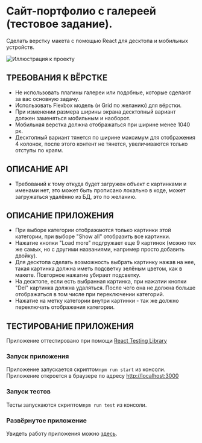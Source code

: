 # Сайт-портфолио с галереей (тестовое задание).

Сделать верстку макета с помощью React для десктопа и мобильных устройств.

![Иллюстрация к проекту](https://github.com/teplospbru/test-task-11/blob/main/agency-portfolio-3.png)


## ТРЕБОВАНИЯ К ВЁРСТКЕ

+ Не использовать плагины галереи или подобные, которые сделают за вас основную задачу.
+ Использовать Flexbox модель (и Grid по желанию) для вёрстки.
+ При изменении размера ширины экрана десктопный вариант должен заменяться мобильным и наоборот.
+ Мобильная верстка должна отображаться при ширине менее 1040 px.
+ Десктопный вариант тянется по ширине максимум для отображения 4 колонок, после этого контент не тянется, увеличиваются только отступы по краям.


## ОПИСАНИЕ API

+ Требований к тому откуда будет загружен объект с картинками и именами нет, это может быть прописано локально в коде, может загружаться удалённо из БД, это по желанию.


## ОПИСАНИЕ ПРИЛОЖЕНИЯ

+ При выборе категории отображаются только картинки этой категории, при выборе "Show all" отобразить все картинки.
+ Нажатие кнопки "Load more" подгружает еще 9 картинок (можно тех же самых, но с другими названиями, например просто добавить двойку).
+ Для десктопа сделать возможность выбрать картинку нажав на нее, такая картинка должна иметь подсветку зелёным цветом, как в макете. Повторное нажатие убирает подсветку.
+ На десктопе, если есть выбранная картинка, при нажатии кнопки "Del" картинка должна удаляться. После чего она не должна больше отображаться в том числе при переключении категорий.
+ Нажатие на метку категории внутри картинки - так же должно переключать отображения категории.


## ТЕСТИРОВАНИЕ ПРИЛОЖЕНИЯ

Приложение оттестировано при помощи [React Testing Library](https://testing-library.com/)


### Запуск приложения 

Приложение запускается скриптом`npm run start` из консоли. Приложение откроется в браузере по адресу [http://localhost:3000](http://localhost:3000) 


### Запуск тестов 

Тесты запускаются скриптом`npm run test` из консоли.


### Развёрнутое приложение

Увидеть работу приложения можно [здесь](https://teplospbru.github.io/agency-portfolio/).